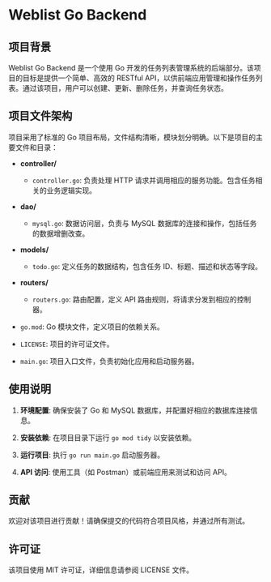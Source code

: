 # Weblist Go Backend

## 项目背景

Weblist Go Backend 是一个使用 Go 开发的任务列表管理系统的后端部分。该项目的目标是提供一个简单、高效的 RESTful API，以供前端应用管理和操作任务列表。通过该项目，用户可以创建、更新、删除任务，并查询任务状态。

## 项目文件架构

项目采用了标准的 Go 项目布局，文件结构清晰，模块划分明确。以下是项目的主要文件和目录：

- **controller/**
    - `controller.go`: 负责处理 HTTP 请求并调用相应的服务功能。包含任务相关的业务逻辑实现。

- **dao/**
    - `mysql.go`: 数据访问层，负责与 MySQL 数据库的连接和操作，包括任务的数据增删改查。

- **models/**
    - `todo.go`: 定义任务的数据结构，包含任务 ID、标题、描述和状态等字段。

- **routers/**
    - `routers.go`: 路由配置，定义 API 路由规则，将请求分发到相应的控制器。

- `go.mod`: Go 模块文件，定义项目的依赖关系。

- `LICENSE`: 项目的许可证文件。

- `main.go`: 项目入口文件，负责初始化应用和启动服务器。

## 使用说明

1. **环境配置**: 确保安装了 Go 和 MySQL 数据库，并配置好相应的数据库连接信息。

2. **安装依赖**: 在项目目录下运行 `go mod tidy` 以安装依赖。

3. **运行项目**: 执行 `go run main.go` 启动服务器。

4. **API 访问**: 使用工具（如 Postman）或前端应用来测试和访问 API。

## 贡献

欢迎对该项目进行贡献！请确保提交的代码符合项目风格，并通过所有测试。

## 许可证

该项目使用 MIT 许可证，详细信息请参阅 LICENSE 文件。